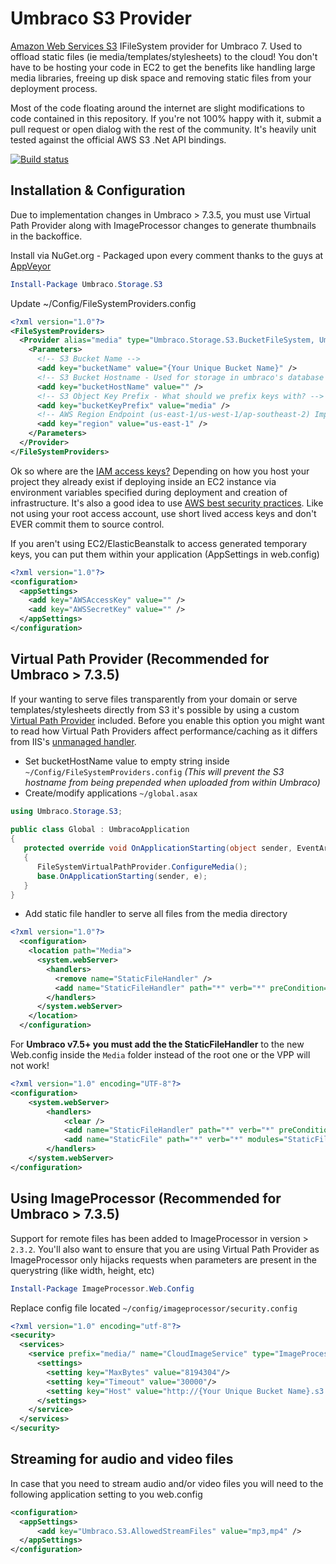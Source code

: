 # Umbraco S3 Provider

[Amazon Web Services S3](http://aws.amazon.com/s3/) IFileSystem provider for Umbraco 7. Used to offload static files (ie media/templates/stylesheets) to the cloud! You don't have to be hosting your code in EC2 to get the benefits like handling large media libraries, freeing up disk space and removing static files from your deployment process.

Most of the code floating around the internet are slight modifications to code contained in this repository. If you're not 100% happy with it, submit a pull request or open dialog with the rest of the community. It's heavily unit tested against the official AWS S3 .Net API bindings.

[![Build status](https://ci.appveyor.com/api/projects/status/1p6qllpo5ep42ys9?svg=true)](https://ci.appveyor.com/project/ElijahGlover/umbraco-s3-provider)

## Installation & Configuration

Due to implementation changes in Umbraco > 7.3.5, you must use Virtual Path Provider along with ImageProcessor changes to generate thumbnails in the backoffice.

Install via NuGet.org - Packaged upon every comment thanks to the guys at [AppVeyor](http://www.appveyor.com/)
```powershell
Install-Package Umbraco.Storage.S3
```

Update ~/Config/FileSystemProviders.config
```xml
<?xml version="1.0"?>
<FileSystemProviders>
  <Provider alias="media" type="Umbraco.Storage.S3.BucketFileSystem, Umbraco.Storage.S3">
    <Parameters>
      <!-- S3 Bucket Name -->
      <add key="bucketName" value="{Your Unique Bucket Name}" />
      <!-- S3 Bucket Hostname - Used for storage in umbraco's database (Should be blank when using Virtual File Provider) -->
      <add key="bucketHostName" value="" />
      <!-- S3 Object Key Prefix - What should we prefix keys with? -->
      <add key="bucketKeyPrefix" value="media" />
      <!-- AWS Region Endpoint (us-east-1/us-west-1/ap-southeast-2) Important to get right otherwise all API requests will return a 30x response -->
      <add key="region" value="us-east-1" />
    </Parameters>
  </Provider>
</FileSystemProviders>
```
Ok so where are the [IAM access keys?](http://docs.aws.amazon.com/IAM/latest/UserGuide/ManagingCredentials.html) Depending on how you host your project they already exist if deploying inside an EC2 instance via environment variables specified during deployment and creation of infrastructure.
It's also a good idea to use [AWS best security practices](http://docs.aws.amazon.com/general/latest/gr/aws-access-keys-best-practices.html). Like not using your root access account, use short lived access keys and don't EVER commit them to source control.

If you aren't using EC2/ElasticBeanstalk to access generated temporary keys, you can put them within your application (AppSettings in web.config)

```xml
<?xml version="1.0"?>
<configuration>
  <appSettings>
    <add key="AWSAccessKey" value="" />
    <add key="AWSSecretKey" value="" />
  </appSettings>
</configuration>
```

## Virtual Path Provider (Recommended for Umbraco > 7.3.5)
If your wanting to serve files transparently from your domain or serve templates/stylesheets directly from S3 it's possible by using a custom [Virtual Path Provider](https://msdn.microsoft.com/en-us/library/system.web.hosting.virtualpathprovider%28v=vs.110%29.aspx) included.
Before you enable this option you might want to read how Virtual Path Providers affect performance/caching as it differs from IIS's [unmanaged handler](http://www.paraesthesia.com/archive/2011/05/02/when-staticfilehandler-is-not-staticfilehandler.aspx/).

- Set bucketHostName value to empty string inside `~/Config/FileSystemProviders.config` *(This will prevent the S3 hostname from being prepended when uploaded from within Umbraco)*
- Create/modify applications `~/global.asax`
```c#
using Umbraco.Storage.S3;
      
public class Global : UmbracoApplication
{
   protected override void OnApplicationStarting(object sender, EventArgs e)
   {
      FileSystemVirtualPathProvider.ConfigureMedia();
      base.OnApplicationStarting(sender, e);
   }
}
```
- Add static file handler to serve all files from the media directory
```xml
<?xml version="1.0"?>
  <configuration>
    <location path="Media">
      <system.webServer>
        <handlers>
          <remove name="StaticFileHandler" />
          <add name="StaticFileHandler" path="*" verb="*" preCondition="integratedMode" type="System.Web.StaticFileHandler" />
        </handlers>
      </system.webServer>
    </location>
  </configuration>
```

For **Umbraco v7.5+ you must add the the StaticFileHandler** to the new Web.config inside the `Media` folder instead of the root one or the VPP will not work!

```xml
<?xml version="1.0" encoding="UTF-8"?>
<configuration>
	<system.webServer>
		<handlers>
			<clear />
			<add name="StaticFileHandler" path="*" verb="*" preCondition="integratedMode" type="System.Web.StaticFileHandler" />
			<add name="StaticFile" path="*" verb="*" modules="StaticFileModule,DefaultDocumentModule,DirectoryListingModule" resourceType="Either" requireAccess="Read" />
		</handlers>
	</system.webServer>
</configuration>
```

## Using ImageProcessor (Recommended for Umbraco > 7.3.5)
Support for remote files has been added to ImageProcessor in version > `2.3.2`. You'll also want to ensure that you are using Virtual Path Provider as ImageProcessor only hijacks requests when parameters are present in the querystring (like width, height, etc)

```powershell
Install-Package ImageProcessor.Web.Config
```

Replace config file located `~/config/imageprocessor/security.config`
```xml
<?xml version="1.0" encoding="utf-8"?>
<security>
  <services>
    <service prefix="media/" name="CloudImageService" type="ImageProcessor.Web.Services.CloudImageService, ImageProcessor.Web">
      <settings>
        <setting key="MaxBytes" value="8194304"/>
        <setting key="Timeout" value="30000"/>
        <setting key="Host" value="http://{Your Unique Bucket Name}.s3.amazonaws.com/{Your Key Prefix}/"/>
      </settings>
    </service>
  </services>
</security>
```

## Streaming for audio and video files
In case that you need to stream audio and/or video files you will need to the following application setting to you web.config
```xml
<configuration>
  <appSettings>
      <add key="Umbraco.S3.AllowedStreamFiles" value="mp3,mp4" />
  </appSettings>
</configuration>
```